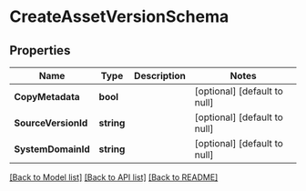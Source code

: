 # CreateAssetVersionSchema

## Properties
Name | Type | Description | Notes
------------ | ------------- | ------------- | -------------
**CopyMetadata** | **bool** |  | [optional] [default to null]
**SourceVersionId** | **string** |  | [optional] [default to null]
**SystemDomainId** | **string** |  | [optional] [default to null]

[[Back to Model list]](../README.md#documentation-for-models) [[Back to API list]](../README.md#documentation-for-api-endpoints) [[Back to README]](../README.md)


